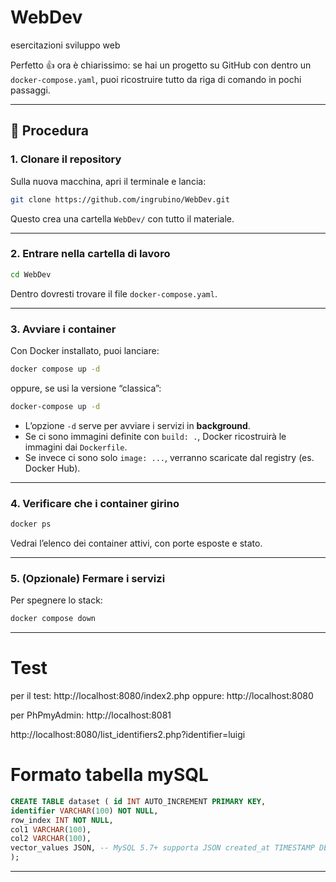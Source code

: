 # WebDev
esercitazioni sviluppo web 

Perfetto 👍 ora è chiarissimo: se hai un progetto su GitHub con dentro un `docker-compose.yaml`, puoi ricostruire tutto da riga di comando in pochi passaggi.

---

## 🚀 Procedura

### 1. Clonare il repository

Sulla nuova macchina, apri il terminale e lancia:

```bash
git clone https://github.com/ingrubino/WebDev.git
```

Questo crea una cartella `WebDev/` con tutto il materiale.

---

### 2. Entrare nella cartella di lavoro

```bash
cd WebDev
```

Dentro dovresti trovare il file `docker-compose.yaml`.

---

### 3. Avviare i container

Con Docker installato, puoi lanciare:

```bash
docker compose up -d
```

oppure, se usi la versione “classica”:

```bash
docker-compose up -d
```

* L’opzione `-d` serve per avviare i servizi in **background**.
* Se ci sono immagini definite con `build: .`, Docker ricostruirà le immagini dai `Dockerfile`.
* Se invece ci sono solo `image: ...`, verranno scaricate dal registry (es. Docker Hub).

---

### 4. Verificare che i container girino

```bash
docker ps
```

Vedrai l’elenco dei container attivi, con porte esposte e stato.

---

### 5. (Opzionale) Fermare i servizi

Per spegnere lo stack:

```bash
docker compose down
```

---

# Test
per il test: http://localhost:8080/index2.php
oppure: http://localhost:8080

per PhPmyAdmin:
http://localhost:8081

http://localhost:8080/list_identifiers2.php?identifier=luigi

# Formato tabella mySQL
```SQL
CREATE TABLE dataset ( id INT AUTO_INCREMENT PRIMARY KEY, 
identifier VARCHAR(100) NOT NULL, 
row_index INT NOT NULL, 
col1 VARCHAR(100), 
col2 VARCHAR(100), 
vector_values JSON, -- MySQL 5.7+ supporta JSON created_at TIMESTAMP DEFAULT CURRENT_TIMESTAMP 
);
```
---

